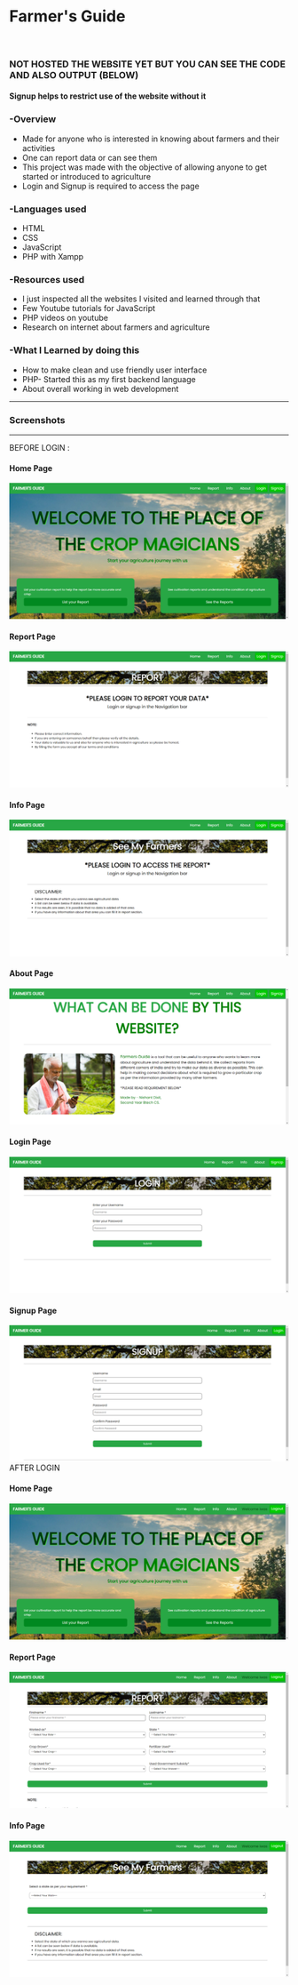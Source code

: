 <h1>Farmer's Guide</h1>
<br>

<h3>NOT HOSTED THE WEBSITE YET BUT YOU CAN SEE THE CODE AND ALSO OUTPUT (BELOW)</h3>
<h4>Signup helps to restrict use of the website without it</h4>
<h3>-Overview</h3>
<ul>
  <li>Made for anyone who is interested in knowing about farmers and their activities</li>
  <li>One can report data or can see them</li>
  <li>This project was made with the objective of allowing anyone to get started or introduced to agriculture</li>
  <li>Login and Signup is required to access the page</li>
</ul>

<h3>-Languages used</h3>
<ul>
  <li>HTML </li>
  <li>CSS</li>
  <li>JavaScript</li>
  <li>PHP with Xampp</li>
</ul>

<h3>-Resources used</h3>
<ul>
  <li>I just inspected all the websites I visited and learned through that</li>
  <li>Few Youtube tutorials for JavaScript</li>
  <li>PHP videos on youtube</li>
  <li>Research on internet about farmers and agriculture</li>
</ul>

<h3>-What I Learned by doing this</h3>
<ul>
  <li>How to make clean and use friendly user interface</li>
  <li>PHP- Started this as my first backend language</li>
  <li>About overall working in web development</li>
</ul>

<hr>
<h3>Screenshots</h3>
<hr>
BEFORE LOGIN :
<br>
<h4>Home Page</h4>
<img src="static/screenshots/home.png" alt="screenshotOutput"> 
<h4>Report Page</h4>
<img src="static/screenshots/sreport.png" alt="screenshotOutput"> 
<h4>Info Page</h4>
<img src="static/screenshots/sinfo.png" alt="screenshotOutput"> 
<h4>About Page</h4>
<img src="static/screenshots/sabout.png" alt="screenshotOutput"> 
<h4>Login Page</h4>
<img src="static/screenshots/slogin.png" alt="screenshotOutput"> 
<h4>Signup Page</h4>
<img src="static/screenshots/ssignup.png" alt="screenshotOutput"> 
AFTER LOGIN 
<h4>Home Page</h4>
<img src="static/screenshots/lhome.png" alt="screenshotOutput"> 
<h4>Report Page</h4>
<img src="static/screenshots/lreport.png" alt="screenshotOutput"> 
<h4>Info Page</h4>
<img src="static/screenshots/linfo.png" alt="screenshotOutput"> 
